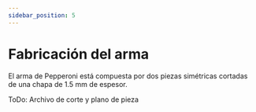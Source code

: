 ```yaml
---
sidebar_position: 5
---
```


# Fabricación del arma

El arma de Pepperoni está compuesta por dos piezas simétricas cortadas de una chapa de 1.5 mm de espesor.

ToDo: Archivo de corte y plano de pieza